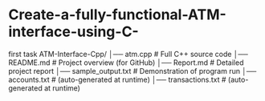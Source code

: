 # Create-a-fully-functional-ATM-interface-using-C-
first task
ATM-Interface-Cpp/
│── atm.cpp                 # Full C++ source code
│── README.md               # Project overview (for GitHub)
│── Report.md               # Detailed project report
│── sample_output.txt       # Demonstration of program run
│── accounts.txt            # (auto-generated at runtime)
│── transactions.txt        # (auto-generated at runtime)
